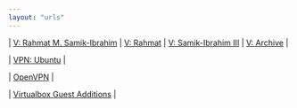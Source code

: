 ```yaml
---
layout: "urls"
---
```


| [V: Rahmat M. Samik-Ibrahim](https://rahmatm.samik-ibrahim.vlsm.org/) | [V: Rahmat](https://rahmat.vlsm.org) | [V: Samik-Ibrahim III](http://samikibrahim3.vlsm.org/) | [V: Archive](https://rms46.vlsm.org/) |

| [VPN: Ubuntu](https://www.digitalocean.com/community/tutorials/how-to-set-up-and-configure-an-openvpn-server-on-ubuntu-20-04) |

| [OpenVPN](http://onnocenter.or.id/wiki/index.php/OpenVPN) | 

| [Virtualbox Guest Additions](https://www.linuxbabe.com/desktop-linux/how-to-install-virtualbox-guest-additions-on-debian-step-by-step) |


